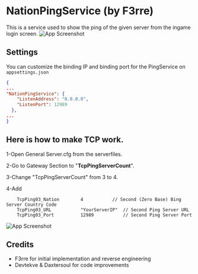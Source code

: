 # NationPingService (by F3rre)
This is a service used to show the ping of the given server from the ingame login screen.
![App Screenshot](https://i.imgur.com/iOMPFBL.png)


## Settings

You can customize the binding IP and binding port for the PingService on `appsettings.json`
````json
{
...
"NationPingService": {
    "ListenAddress": "0.0.0.0",
    "ListenPort": 12989
  },
...
}
````

## Here is how to make TCP work.

1-Open General Server.cfg from the serverfiles.

2-Go to Gateway Section to "**TcpPingServerCount**".

3-Change "TcpPingServerCount" from 3 to 4.

4-Add

```	// TcpPing01_Nation : Europe
	TcpPing03_Nation		4			// Second (Zero Base) Bing Server Country Code
	TcpPing03_URL			"YourServerIP"	// Second Ping Server URL
	TcpPing03_Port			12989			// Second Ping Server Port
```

![App Screenshot](https://i.imgur.com/T5laM3T.png)

## Credits
* F3rre for initial implementation and reverse engineering
* Devtekve & Daxtersoul for code improvements

